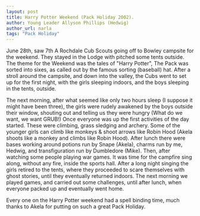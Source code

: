 ```yaml
---
layout: post
title: Harry Potter Weekend (Pack Holiday 2002).
author: Young Leader Allyson Phillips (Hedwig)
author_url: narla
tags: "Pack Holiday"
---
```


June 28th, saw 7th A Rochdale Cub Scouts going off to Bowley campsite for the weekend.
They stayed in the Lodge with pitched some tents outside. The theme for the Weekend was the tales of "Harry Potter", The Pack was sorted into sixes, as called out by the famous sorting (baseball) hat. After a stroll around the campsite, and down into the valley, the Cubs went to set up for the first night, with the girls sleeping indoors, and the boys sleeping in the tents, outside.
 
The next morning, after what seemed like only two hours sleep (I suppose it might have been three), the girls were rudely awakened by the boys outside their window, shouting out and telling us they were hungry (What do we want, we want GRUB!) Once everyone was up the first activities of the day started. These were climbing, grass sledging and archery. Some of the younger girls can climb like monkeys & shoot arrows like Robin Hood (Akela shoots like a monkey and climbs like Robin Hood). After lunch there were bases working around potions run by Snape (Akela), charms run by me, Hedwig, and transfiguration run by Dumbledore (Mike). Then, after watching some people playing war games. It was time for the campfire sing along, without any fire, inside the sports hall. After a long night singing the girls retired to the tents, where they proceeded to scare themselves with ghost stories, until they eventually returned indoors. The next morning we played games, and carried out some challenges, until after lunch, when everyone packed up and eventually went home.
 
Every one on the Harry Potter weekend had a spell binding time, much thanks to Akela for putting on such a great Pack Holiday.
